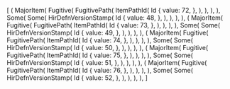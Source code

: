 [
    (
        MajorItem(
            Fugitive(
                FugitivePath(
                    ItemPathId(
                        Id {
                            value: 72,
                        },
                    ),
                ),
            ),
        ),
        Some(
            Some(
                HirDefnVersionStamp(
                    Id {
                        value: 48,
                    },
                ),
            ),
        ),
    ),
    (
        MajorItem(
            Fugitive(
                FugitivePath(
                    ItemPathId(
                        Id {
                            value: 73,
                        },
                    ),
                ),
            ),
        ),
        Some(
            Some(
                HirDefnVersionStamp(
                    Id {
                        value: 49,
                    },
                ),
            ),
        ),
    ),
    (
        MajorItem(
            Fugitive(
                FugitivePath(
                    ItemPathId(
                        Id {
                            value: 74,
                        },
                    ),
                ),
            ),
        ),
        Some(
            Some(
                HirDefnVersionStamp(
                    Id {
                        value: 50,
                    },
                ),
            ),
        ),
    ),
    (
        MajorItem(
            Fugitive(
                FugitivePath(
                    ItemPathId(
                        Id {
                            value: 75,
                        },
                    ),
                ),
            ),
        ),
        Some(
            Some(
                HirDefnVersionStamp(
                    Id {
                        value: 51,
                    },
                ),
            ),
        ),
    ),
    (
        MajorItem(
            Fugitive(
                FugitivePath(
                    ItemPathId(
                        Id {
                            value: 76,
                        },
                    ),
                ),
            ),
        ),
        Some(
            Some(
                HirDefnVersionStamp(
                    Id {
                        value: 52,
                    },
                ),
            ),
        ),
    ),
]